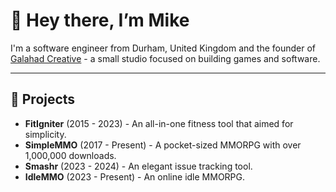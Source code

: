 # 👋 Hey there, I’m Mike

I'm a software engineer from Durham, United Kingdom and the founder of [Galahad Creative](https://galahadcreative.com) - a small studio focused on building games and software.

---

## 🚀 Projects

- **FitIgniter** (2015 - 2023) - An all-in-one fitness tool that aimed for simplicity.
- **SimpleMMO** (2017 - Present) - A pocket-sized MMORPG with over 1,000,000 downloads.
- **Smashr** (2023 - 2024) - An elegant issue tracking tool.
- **IdleMMO** (2023 - Present) - An online idle MMORPG.
